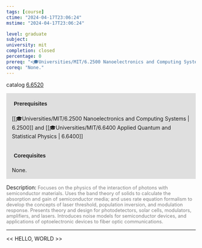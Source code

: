```yaml
---
tags: [course]
ctime: "2024-04-17T23:06:24"
mstime: "2024-04-17T23:06:24"

level: graduate
subject: 
university: mit
completion: closed
percentage: 0
prereq: "<🎓Universities/MIT/6.2500 Nanoelectronics and Computing Systems> and <🎓Universities/MIT/6.6400 Applied Quantum and Statistical Physics>"
coreq: "None."
---
```


catalog [6.6520](http://student.mit.edu/catalog/m6b.html#6.6520)

<span style="display: block; padding: 15px; background-color: rgb(100, 100, 100, 0.2);"><font id="m_prereq3375_0" style="display: block; font-family: Arial, sans-serif; font-weight: bold; padding: 5px">Prerequisites</font><br><span id="prereq3375_0">[[🎓Universities/MIT/6.2500 Nanoelectronics and Computing Systems | 6.2500]] and [[🎓Universities/MIT/6.6400 Applied Quantum and Statistical Physics | 6.6400]]</span></span>
<span style="display: block; padding: 15px; background-color: rgb(100, 100, 100, 0.2);"><font id="m_coreq3375_0" style="display: block; font-family: Arial, sans-serif; font-weight: bold; padding: 5px">Corequisites</font><br><span id="coreq3375_0">None.</span></span>

<font style="">Description:</font>
<font style="color: grey; font-size: 0.8rem;">Focuses on the physics of the interaction of photons with semiconductor materials. Uses the band theory of solids to calculate the absorption and gain of semiconductor media; and uses rate equation formalism to develop the concepts of laser threshold, population inversion, and modulation response. Presents theory and design for photodetectors, solar cells, modulators, amplifiers, and lasers. Introduces noise models for semiconductor devices, and applications of optoelectronic devices to fiber optic communications.</font>



---

<< HELLO, WORLD >>
